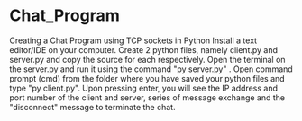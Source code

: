 # Chat_Program
Creating a Chat Program using TCP sockets in Python 
Install a text editor/IDE on your computer.
Create 2 python files, namely client.py and server.py and copy the source for each respectively.
Open the terminal on the server.py and run it using the command "py server.py" . 
Open command prompt (cmd) from the folder where you have saved your python files and type "py client.py".
Upon pressing enter, you will see the IP address and port number of the client and server, series of message exchange and the "disconnect" message to terminate the chat.
